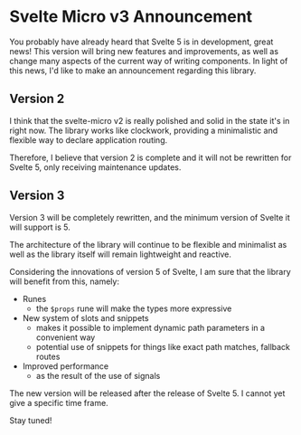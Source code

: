 # Svelte Micro v3 Announcement

You probably have already heard that Svelte 5 is in development, great news!
This version will bring new features and improvements, as well as change many aspects of the current way of writing components.
In light of this news, I'd like to make an announcement regarding this library.

## Version 2

I think that the svelte-micro v2 is really polished and solid in the state it's in right now.
The library works like clockwork, providing a minimalistic and flexible way to declare application routing.

Therefore, I believe that version 2 is complete and it will not be rewritten for Svelte 5, only receiving maintenance updates.

## Version 3

Version 3 will be completely rewritten, and the minimum version of Svelte it will support is 5.

The architecture of the library will continue to be flexible and minimalist as well as the library itself will remain lightweight and reactive.

Considering the innovations of version 5 of Svelte, I am sure that the library will benefit from this, namely:

- Runes
  - the `$props` rune will make the types more expressive
- New system of slots and snippets
  - makes it possible to implement dynamic path parameters in a convenient way
  - potential use of snippets for things like exact path matches, fallback routes
- Improved performance
  - as the result of the use of signals

The new version will be released after the release of Svelte 5. I cannot yet give a specific time frame.

Stay tuned!
